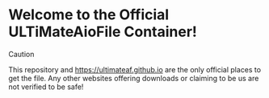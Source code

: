 # Welcome to the Official ULTiMateAioFile Container!
>[!CAUTION]
> This repository and https://ultimateaf.github.io are the only official places to get the file. Any other websites offering downloads or claiming to be us are not verified to be safe!
